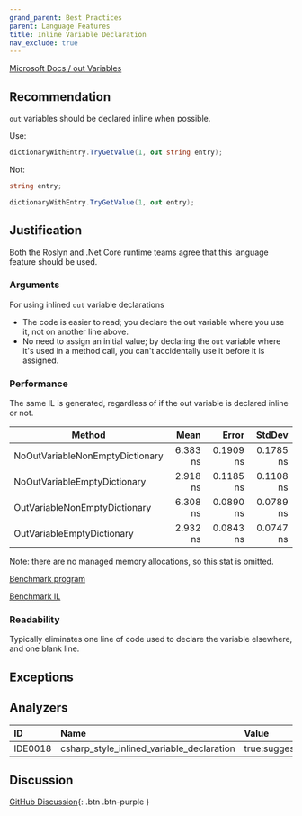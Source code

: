 ```yaml
---
grand_parent: Best Practices
parent: Language Features
title: Inline Variable Declaration
nav_exclude: true
---
```


[Microsoft Docs / out Variables](https://docs.microsoft.com/dotnet/csharp/whats-new/csharp-7#out-variables)

## Recommendation

`out` variables should be declared inline when possible.

Use:

```cs
dictionaryWithEntry.TryGetValue(1, out string entry);
```

Not:

```cs
string entry;

dictionaryWithEntry.TryGetValue(1, out entry);
```

## Justification

Both the Roslyn and .Net Core runtime teams agree that this language feature should be used.

### Arguments

For using inlined `out` variable declarations

- The code is easier to read; you declare the out variable where you use it, not on another line above.
- No need to assign an initial value; by declaring the `out` variable where it's used in a method call, you can't accidentally use it before it is assigned.

### Performance

The same IL is generated, regardless of if the out variable is declared inline or not.

|                          Method |     Mean |     Error |    StdDev |
|-------------------------------- |---------:|----------:|----------:|
| NoOutVariableNonEmptyDictionary | 6.383 ns | 0.1909 ns | 0.1785 ns |
|    NoOutVariableEmptyDictionary | 2.918 ns | 0.1185 ns | 0.1108 ns |
|   OutVariableNonEmptyDictionary | 6.308 ns | 0.0890 ns | 0.0789 ns |
|      OutVariableEmptyDictionary | 2.932 ns | 0.0843 ns | 0.0747 ns |

Note: there are no managed memory allocations, so this stat is omitted.

[Benchmark program](https://github.com/kmgallahan/Style-as-Code/blob/master/IL_Samples/inline_out_variable_benchmark.cs)

[Benchmark IL](https://github.com/kmgallahan/Style-as-Code/blob/master/IL_Samples/inline_out_variable_benchmark_IL)

### Readability

Typically eliminates one line of code used to declare the variable elsewhere, and one blank line.

## Exceptions

## Analyzers

| ID | Name | Value
|:-|:-|:-|
| IDE0018 | csharp_style_inlined_variable_declaration | true:suggestion |

## Discussion

[GitHub Discussion](https://github.com/kmgallahan/Style-as-Code/issues/5){: .btn .btn-purple }
